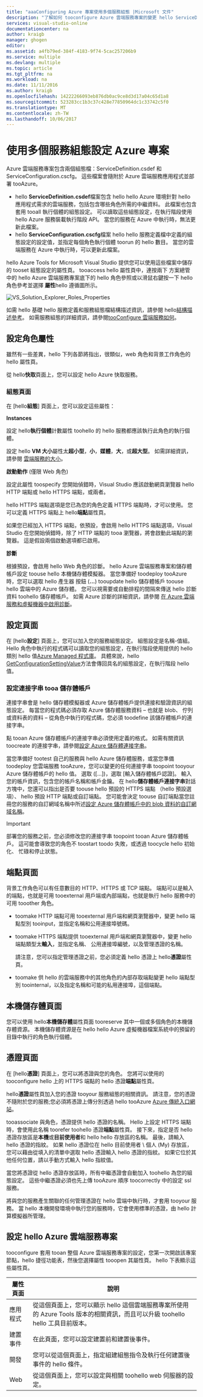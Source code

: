 ```yaml
---
title: "aaaConfiguring Azure 專案使用多個服務組態 |Microsoft 文件"
description: "了解如何 tooconfigure Azure 雲端服務專案的變更 hello ServiceDefinition.csdef 和 ServiceConfiguration.cscfg 檔案。"
services: visual-studio-online
documentationcenter: na
author: kraigb
manager: ghogen
editor: 
ms.assetid: a4fb79ed-384f-4183-9f74-5cac257206b9
ms.service: multiple
ms.devlang: multiple
ms.topic: article
ms.tgt_pltfrm: na
ms.workload: na
ms.date: 11/11/2016
ms.author: kraigb
ms.openlocfilehash: 14222266093eb876db0ac9ce8d3d17a04c65d1a8
ms.sourcegitcommit: 523283cc1b3c37c428e77850964dc1c33742c5f0
ms.translationtype: MT
ms.contentlocale: zh-TW
ms.lasthandoff: 10/06/2017
---
```

# <a name="configuring-your-azure-project-using-multiple-service-configurations"></a>使用多個服務組態設定 Azure 專案
Azure 雲端服務專案包含兩個組態檔：ServiceDefinition.csdef 和 ServiceConfiguration.cscfg。 這些檔案會隨附於 Azure 雲端服務應用程式並部署 tooAzure。

* hello **ServiceDefinition.csdef**檔案包含 hello hello Azure 環境針對 hello 應用程式需求的雲端服務，包括包含哪些角色所需的中繼資料。 此檔案也包含套用 tooall 執行個體的組態設定。 可以讀取這些組態設定，在執行階段使用 hello Azure 服務裝載執行階段 API。 當您的服務在 Azure 中執行時，無法更新此檔案。
* hello **ServiceConfiguration.cscfg**檔案 hello hello 服務定義檔中定義的組態設定的設定值，並指定每個角色執行個體 toorun 的 hello 數目。 當您的雲端服務在 Azure 中執行時，可以更新此檔案。

hello Azure Tools for Microsoft Visual Studio 提供您可以使用這些檔案中儲存的 tooset 組態設定的屬性頁。 tooaccess hello 屬性頁中，連按兩下 方案總管 中的 hello Azure 雲端服務專案底下的 hello 角色參照或以滑鼠右鍵按一下 hello 角色參考並選擇 **屬性**hello 遵循圖所示。

![VS_Solution_Explorer_Roles_Properties](./media/vs-azure-tools-multiple-services-project-configurations/IC784076.png)

如需 hello 基礎 hello 服務定義和服務組態檔結構描述資訊，請參閱 hello[結構描述參考](https://msdn.microsoft.com/library/azure/dd179398.aspx)。 如需服務組態的詳細資訊，請參閱[tooConfigure 雲端服務如何](cloud-services/cloud-services-how-to-configure.md)。

## <a name="configuring-role-properties"></a>設定角色屬性
雖然有一些差異，hello 下列各節將指出，很類似，web 角色和背景工作角色的 hello 屬性頁。

從 hello**快取**頁面上，您可以設定 hello Azure 快取服務。

### <a name="configuration-page"></a>組態頁面
在 [hello**組態**] 頁面上，您可以設定這些屬性：

**Instances**

設定 hello**執行個體**計數屬性 toohello 的 hello 服務都應該執行此角色的執行個體。

設定 hello **VM 大小**屬性太**超小型**，**小**，**媒體**，**大**，或**超大型**。  如需詳細資訊，請參閱 [雲端服務的大小](cloud-services/cloud-services-sizes-specs.md)。

**啟動動作** (僅限 Web 角色)

設定此屬性 toospecify 您開始偵錯時，Visual Studio 應該啟動網頁瀏覽器 hello HTTP 端點或 hello HTTPS 端點，或兩者。

hello HTTPS 端點選項是您已為您的角色定義 HTTPS 端點時，才可以使用。 您可以定義 HTTPS 端點上 hello**端點**屬性頁。

如果您已經加入 HTTPS 端點，依預設，會啟用 hello HTTPS 端點選項，Visual Studio 在您開始偵錯時，除了 HTTP 端點的 tooa 瀏覽器，將會啟動此端點的瀏覽器。 這是假設兩個啟動選項都已啟用。

**診斷**

根據預設，會啟用 hello Web 角色的診斷。 hello Azure 雲端服務專案和儲存體帳戶設定 toouse hello 本機儲存體模擬器。 當您準備好 toodeploy tooAzure 時，您可以選取 hello 產生器 按鈕 (**...**) tooupdate hello 儲存體帳戶 toouse hello 雲端中的 Azure 儲存體。 您可以視需要或自動排程的間隔來傳送 hello 診斷資料 toohello 儲存體帳戶。 如需 Azure 診斷的詳細資訊，請參閱 [在 Azure 雲端服務和虛擬機器中啟用診斷](cloud-services/cloud-services-dotnet-diagnostics.md)。

## <a name="settings-page"></a>設定頁面
在 [hello**設定**] 頁面上，您可以加入您的服務組態設定。 組態設定是名稱-值組。 Hello 角色中執行的程式碼可以讀取您的組態設定，在執行階段使用提供的 hello 類別 hello 值[Azure Managed 程式庫](http://go.microsoft.com/fwlink?LinkID=171026)。 具體來說，hello [GetConfigurationSettingValue](https://msdn.microsoft.com/library/azure/microsoft.windowsazure.serviceruntime.roleenvironment.getconfigurationsettingvalue.aspx)方法會傳回具名的組態設定，在執行階段 hello 值。

### <a name="configuring-a-connection-string-tooa-storage-account"></a>設定連接字串 tooa 儲存體帳戶
連接字串會是 hello 儲存體模擬器或 Azure 儲存體帳戶提供連接和驗證資訊的組態設定。 每當您的程式碼必須存取 Azure 儲存體服務資料 – 也就是 blob、 佇列或資料表的資料 – 從角色中執行的程式碼，您必須 toodefine 該儲存體帳戶的連接字串。

點 tooan Azure 儲存體帳戶的連接字串必須使用定義的格式。 如需有關資訊 toocreate 的連接字串，請參閱[設定 Azure 儲存體連接字串](storage/common/storage-configure-connection-string.md)。

當您準備好 tootest 自己的服務與 hello Azure 儲存體服務，或當您準備 toodeploy 您雲端服務 tooAzure，您可以變更的任何連接字串 toopoint tooyour Azure 儲存體帳戶的 hello 值。 選取 ([…])，選取 [輸入儲存體帳戶認證]。 輸入您的帳戶資訊，包含您的帳戶名稱和帳戶金鑰。 在 hello**儲存體帳戶連接字串**對話方塊中，您還可以指出是否要 toouse hello 預設的 HTTPS 端點 （hello 預設選項）、 hello 預設 HTTP 端點或自訂端點。 您可能會決定 toouse 自訂端點當您註冊您的服務的自訂網域名稱中所述[設定 Azure 儲存體帳戶中的 blob 資料的自訂網域名稱](storage/blobs/storage-custom-domain-name.md)。

> [!IMPORTANT]
> 部署您的服務之前，您必須修改您的連接字串 toopoint tooan Azure 儲存體帳戶。 這可能會導致您的角色不 toostart toodo 失敗，或透過 toocycle hello 初始化、 忙碌和停止狀態。
> 
> 

## <a name="endpoints-page"></a>端點頁面
背景工作角色可以有任意數目的 HTTP、HTTPS 或 TCP 端點。 端點可以是輸入的端點，也就是可用 tooexternal 用戶端或內部端點，也就是執行 hello 服務中的可用 tooother 角色。

* toomake HTTP 端點可用 tooexternal 用戶端和網頁瀏覽器中，變更 hello 端點型別 tooinput，並指定名稱和公用連接埠號碼。
* toomake HTTPS 端點提供 tooexternal 用戶端和網頁瀏覽器中，變更 hello 端點類型太**輸入**，並指定名稱、 公用連接埠編號，以及管理憑證的名稱。
  
    請注意，您可以指定管理憑證之前，您必須定義 hello 憑證上 hello**憑證**屬性頁。
* toomake 供 hello 的雲端服務中的其他角色的內部存取端點變更 hello 端點型別 toointernal，以及指定名稱和可能的私用連接埠，這個端點。

## <a name="local-storage-page"></a>本機儲存體頁面
您可以使用 hello**本機儲存體**屬性頁面 tooreserve 其中一個或多個角色的本機儲存體資源。 本機儲存體資源是在 hello hello Azure 虛擬機器檔案系統中的預留的目錄中執行的角色執行個體。

## <a name="certificates-page"></a>憑證頁面
在 [hello**憑證**] 頁面上，您可以將憑證與您的角色。 您將可以使用的 tooconfigure hello 上的 HTTPS 端點的 hello 憑證**端點**屬性頁。

hello**憑證**屬性頁加入您的憑證 tooyour 服務組態的相關資訊。 請注意，您的憑證不隨附於您的服務;您必須將憑證上傳分別透過 hello tooAzure [Azure 傳統入口網站](http://go.microsoft.com/fwlink/?LinkID=213885)。

tooassociate 與角色，憑證提供 hello 憑證的名稱。 Hello 上設定 HTTPS 端點時，會使用此名稱 toorefer toohello 憑證**端點**屬性頁。 接下來，指定是否 hello 憑證存放區是**本機**或**目前使用者**和 hello hello 存放區的名稱。 最後，請輸入 hello 憑證的指紋。 如果 hello 憑證位在 hello 目前使用者 \ 個人 (My) 存放區，您可以藉由從填入的清單中選取 hello 憑證輸入 hello 憑證的指紋。 如果它位於其他任何位置，請以手動方式輸入 hello 指紋值。

當您將憑證從 hello 憑證存放區時，所有中繼憑證會自動加入 toohello 為您的組態設定。 這些中繼憑證必須也先上傳 tooAzure 順序 toocorrectly 中的設定 ssl 服務。

將與您的服務產生關聯的任何管理憑證在 hello 雲端中執行時，才套用 tooyour 服務。 當 hello 本機開發環境中執行您的服務時，它會使用標準的憑證，由 hello 計算模擬器所管理。

## <a name="configuring-hello-azure-cloud-service-project"></a>設定 hello Azure 雲端服務專案
tooconfigure 套用 tooan 整個 Azure 雲端服務專案的設定，您第一次開啟該專案節點，hello 捷徑功能表，然後您選擇屬性 tooopen 其屬性頁。 hello 下表顯示這些屬性頁。

| 屬性頁面 | 說明 |
| --- | --- |
| 應用程式 |從這個頁面上，您可以顯示 hello 這個雲端服務專案所使用的 Azure Tools 版本的相關資訊，而且可以升級 toohello hello 工具目前版本。 |
| 建置事件 |在此頁面，您可以設定建置前和建置後事件。 |
| 開發 |您可以從這個頁面上，指定組建組態指令及執行任何建置後事件的 hello 條件。 |
| Web |從這個頁面上，您可以設定與相關 toohello web 伺服器的設定。 |

